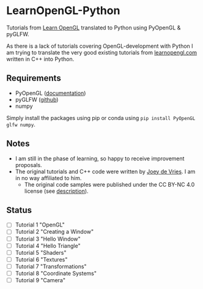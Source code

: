 # LearnOpenGL-Python
Tutorials from [Learn OpenGL](https://learnopengl.com/Getting-started/OpenGL) translated to Python using PyOpenGL & pyGLFW.

As there is a lack of tutorials covering OpenGL-development with Python I am trying to translate the very good existing tutorials from [learnopengl.com](https://learnopengl.com/) written in C++ into Python.

## Requirements

- PyOpenGL ([documentation](http://pyopengl.sourceforge.net/))
- pyGLFW ([github](https://github.com/FlorianRhiem/pyGLFW))
- numpy

Simply install the packages using pip or conda using `pip install PyOpenGL glfw numpy`.

## Notes
- I am still in the phase of learning, so happy to receive improvement proposals.
- The original tutorials and C++ code were written by [Joey de Vries](https://learnopengl.com/About). I am in no way affiliated to him.
  - The original code samples were published under the CC BY-NC 4.0 license (see [description](https://creativecommons.org/licenses/by-nc/4.0/)).

## Status
- [ ] Tutorial 1 "OpenGL"
- [ ] Tutorial 2 "Creating a Window"
- [ ] Tutorial 3 "Hello Window"
- [ ] Tutorial 4 "Hello Triangle"
- [ ] Tutorial 5 "Shaders"
- [ ] Tutorial 6 "Textures"
- [ ] Tutorial 7 "Transformations"
- [ ] Tutorial 8 "Coordinate Systems"
- [ ] Tutorial 9 "Camera"
